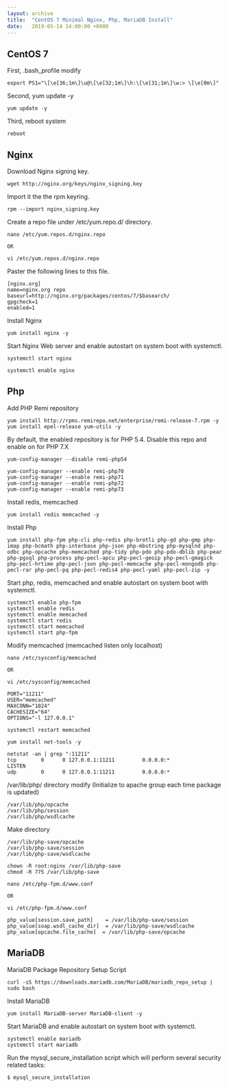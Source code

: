```yaml
---
layout: archive
title:  "CentOS 7 Minimal Nginx, Php, MariaDB Install"
date:   2019-05-14 14:00:00 +0900
---
```


CentOS 7
------------------------

First, .bash_profile modify
```
export PS1="\[\e[36;1m\]\u@\[\e[32;1m\]\h:\[\e[31;1m\]\w:> \[\e[0m\]"
```

Second, yum update -y
```
yum update -y
```

Third, reboot system
```
reboot
```


Nginx
------------------------
Download Nginx signing key.
```
wget http://nginx.org/keys/nginx_signing.key
```

Import it the the rpm keyring.
```
rpm --import nginx_signing.key
```

Create a repo file under /etc/yum.repo.d/ directory.
```
nano /etc/yum.repos.d/nginx.repo

OR

vi /etc/yum.repos.d/nginx.repo
```

Paster the following lines to this file.
```
[nginx.org]
name=nginx.org repo
baseurl=http://nginx.org/packages/centos/7/$basearch/
gpgcheck=1
enabled=1
```

Install Nginx
```
yum install nginx -y
```

Start Nginx Web server and enable autostart on system boot with systemctl.
```
systemctl start nginx

systemctl enable nginx
```


Php
------------------------
Add PHP Remi repository
```
yum install http://rpms.remirepo.net/enterprise/remi-release-7.rpm -y
yum install epel-release yum-utils -y
```

By default, the enabled repository is for PHP 5.4. Disable this repo and enable on for PHP 7.X
```
yum-config-manager --disable remi-php54

yum-config-manager --enable remi-php70
yum-config-manager --enable remi-php71
yum-config-manager --enable remi-php72
yum-config-manager --enable remi-php73
```

Install redis, memcached

```
yum install redis memcached -y
```

Install Php

```
yum install php-fpm php-cli php-redis php-brotli php-gd php-gmp php-imap php-bcmath php-interbase php-json php-mbstring php-mysqlnd php-odbc php-opcache php-memcached php-tidy php-pdo php-pdo-dblib php-pear php-pgsql php-process php-pecl-apcu php-pecl-geoip php-pecl-gmagick php-pecl-hrtime php-pecl-json php-pecl-memcache php-pecl-mongodb php-pecl-rar php-pecl-pq php-pecl-redis4 php-pecl-yaml php-pecl-zip -y
```

Start php, redis, memcached and enable autostart on system boot with systemctl.
```
systemctl enable php-fpm
systemctl enable redis
systemctl enable memcached
systemctl start redis
systemctl start memcached
systemctl start php-fpm
```

Modify memcached (memcached listen only localhost)
```
nano /etc/sysconfig/memcached

OR

vi /etc/sysconfig/memcached
```

```
PORT="11211"
USER="memcached"
MAXCONN="1024"
CACHESIZE="64"
OPTIONS="-l 127.0.0.1"
```

```
systemctl restart memcached
```

```
yum install net-tools -y
```

```
netstat -an | grep ":11211"
tcp        0      0 127.0.0.1:11211         0.0.0.0:*               LISTEN
udp        0      0 127.0.0.1:11211         0.0.0.0:*
```

/var/lib/php/ directory modify (Initialize to apache group each time package is updated)
```
/var/lib/php/opcache
/var/lib/php/session
/var/lib/php/wsdlcache
```

Make directory
```
/var/lib/php-save/opcache
/var/lib/php-save/session
/var/lib/php-save/wsdlcache
```

```
chown -R root:nginx /var/lib/php-save
chmod -R 775 /var/lib/php-save
```


```
nano /etc/php-fpm.d/www.conf

OR

vi /etc/php-fpm.d/www.conf
```

```
php_value[session.save_path]    = /var/lib/php-save/session
php_value[soap.wsdl_cache_dir]  = /var/lib/php-save/wsdlcache
php_value[opcache.file_cache]  = /var/lib/php-save/opcache
```

MariaDB
------------------------
MariaDB Package Repository Setup Script
```
curl -sS https://downloads.mariadb.com/MariaDB/mariadb_repo_setup | sudo bash
```

Install MariaDB
```
yum install MariaDB-server MariaDB-client -y
```

Start MariaDB and enable autostart on system boot with systemctl.
```
systemctl enable mariadb
systemctl start mariadb
```

Run the mysql_secure_installation script which will perform several security related tasks:
```
$ mysql_secure_installation
```